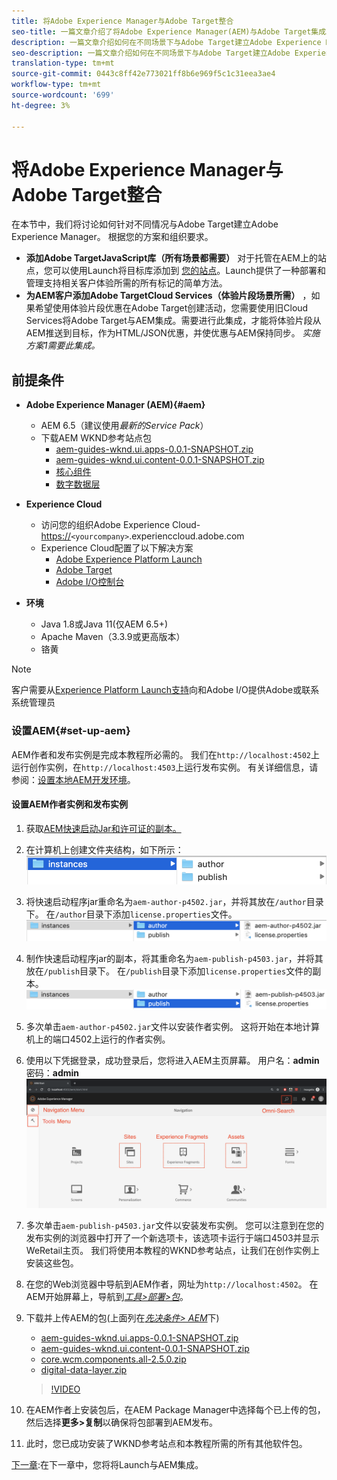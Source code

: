```yaml
---
title: 将Adobe Experience Manager与Adobe Target整合
seo-title: 一篇文章介绍了将Adobe Experience Manager(AEM)与Adobe Target集成以提供个性化内容的不同方法。
description: 一篇文章介绍如何在不同场景下与Adobe Target建立Adobe Experience Manager。
seo-description: 一篇文章介绍如何在不同场景下与Adobe Target建立Adobe Experience Manager。
translation-type: tm+mt
source-git-commit: 0443c8ff42e773021ff8b6e969f5c1c31eea3ae4
workflow-type: tm+mt
source-wordcount: '699'
ht-degree: 3%

---
```



# 将Adobe Experience Manager与Adobe Target整合

在本节中，我们将讨论如何针对不同情况与Adobe Target建立Adobe Experience Manager。 根据您的方案和组织要求。

* **添加Adobe TargetJavaScript库（所有场景都需要）**
对于托管在AEM上的站点，您可以使用Launch将目标库添加到 [您的站点](https://docs.adobe.com/content/help/en/launch/using/overview.html)。Launch提供了一种部署和管理支持相关客户体验所需的所有标记的简单方法。
* **为AEM客户添加Adobe TargetCloud Services（体验片段场景所需）**
，如果希望使用体验片段优惠在Adobe Target创建活动，您需要使用旧Cloud Services将Adobe Target与AEM集成。需要进行此集成，才能将体验片段从AEM推送到目标，作为HTML/JSON优惠，并使优惠与AEM保持同步。 
*实施方案1需要此集成。*

## 前提条件

* **Adobe Experience Manager (AEM){#aem}**
   * AEM 6.5（建议使用&#x200B;*最新的Service Pack*）
   * 下载AEM WKND参考站点包
      * [aem-guides-wknd.ui.apps-0.0.1-SNAPSHOT.zip](https://github.com/adobe/aem-guides-wknd/releases/download/archetype-18.1/aem-guides-wknd.ui.apps-0.0.1-SNAPSHOT.zip)
      * [aem-guides-wknd.ui.content-0.0.1-SNAPSHOT.zip](https://github.com/adobe/aem-guides-wknd/releases/download/archetype-18.1/aem-guides-wknd.ui.content-0.0.1-SNAPSHOT.zip)
      * [核心组件](https://github.com/adobe/aem-core-wcm-components/releases/download/core.wcm.components.reactor-2.5.0/core.wcm.components.all-2.5.0.zip)
      * [数字数据层](assets/implementation/digital-data-layer.zip)

* **Experience Cloud**
   * 访问您的组织Adobe Experience Cloud- <https://>`<yourcompany>`.experienccloud.adobe.com
   * Experience Cloud配置了以下解决方案
      * [Adobe Experience Platform Launch](https://experiencecloud.adobe.com)
      * [Adobe Target](https://experiencecloud.adobe.com)
      * [Adobe I/O控制台](https://console.adobe.io)

* **环境**
   * Java 1.8或Java 11(仅AEM 6.5+)
   * Apache Maven（3.3.9或更高版本）
   * 铬黄

>[!NOTE]
>
> 客户需要从[Experience Platform Launch支持](https://helpx.adobe.com/cn/contact/enterprise-support.ec.html)向和Adobe I/O提供Adobe或联系系统管理员

### 设置AEM{#set-up-aem}

AEM作者和发布实例是完成本教程所必需的。 我们在`http://localhost:4502`上运行创作实例，在`http://localhost:4503`上运行发布实例。 有关详细信息，请参阅：[设置本地AEM开发环境](https://helpx.adobe.com/experience-manager/kt/platform-repository/using/local-aem-dev-environment-article-setup.html)。

#### 设置AEM作者实例和发布实例

1. 获取[AEM快速启动Jar和许可证的副本。](https://helpx.adobe.com/experience-manager/6-5/sites/deploying/using/deploy.html#GettingtheSoftware)
2. 在计算机上创建文件夹结构，如下所示：
   ![文件夹结构](assets/implementation/aem-setup-1.png)
3. 将快速启动程序jar重命名为`aem-author-p4502.jar`，并将其放在`/author`目录下。 在`/author`目录下添加`license.properties`文件。
   ![AEM作者实例](assets/implementation/aem-setup-author.png)
4. 制作快速启动程序jar的副本，将其重命名为`aem-publish-p4503.jar`，并将其放在`/publish`目录下。 在`/publish`目录下添加`license.properties`文件的副本。
   ![AEM Publish实例](assets/implementation/aem-setup-publish.png)
5. 多次单击`aem-author-p4502.jar`文件以安装作者实例。 这将开始在本地计算机上的端口4502上运行的作者实例。
6. 使用以下凭据登录，成功登录后，您将进入AEM主页屏幕。
用户名：**admin**
密码：**admin**
   ![AEM Publish实例](assets/implementation/aem-author-home-page.png)
7. 多次单击`aem-publish-p4503.jar`文件以安装发布实例。 您可以注意到在您的发布实例的浏览器中打开了一个新选项卡，该选项卡运行于端口4503并显示WeRetail主页。 我们将使用本教程的WKND参考站点，让我们在创作实例上安装这些包。
8. 在您的Web浏览器中导航到AEM作者，网址为`http://localhost:4502`。 在AEM开始屏幕上，导航到&#x200B;*[工具>部署>包](http://localhost:4502/crx/packmgr/index.jsp)*。
9. 下载并上传AEM的包(上面列在&#x200B;*[先决条件> AEM](#aem)*&#x200B;下)
   * [aem-guides-wknd.ui.apps-0.0.1-SNAPSHOT.zip](https://github.com/adobe/aem-guides-wknd/releases/download/archetype-18.1/aem-guides-wknd.ui.apps-0.0.1-SNAPSHOT.zip)
   * [aem-guides-wknd.ui.content-0.0.1-SNAPSHOT.zip](https://github.com/adobe/aem-guides-wknd/releases/download/archetype-18.1/aem-guides-wknd.ui.content-0.0.1-SNAPSHOT.zip)
   * [core.wcm.components.all-2.5.0.zip](https://github.com/adobe/aem-core-wcm-components/releases/download/core.wcm.components.reactor-2.5.0/core.wcm.components.all-2.5.0.zip)
   * [digital-data-layer.zip](assets/implementation/digital-data-layer.zip)

   >[!VIDEO](https://video.tv.adobe.com/v/28377?quality=12&learn=on)
10. 在AEM作者上安装包后，在AEM Package Manager中选择每个已上传的包，然后选择&#x200B;**更多>复制**&#x200B;以确保将包部署到AEM发布。
11. 此时，您已成功安装了WKND参考站点和本教程所需的所有其他软件包。

[下一章](./using-launch-adobe-io.md):在下一章中，您将将Launch与AEM集成。
